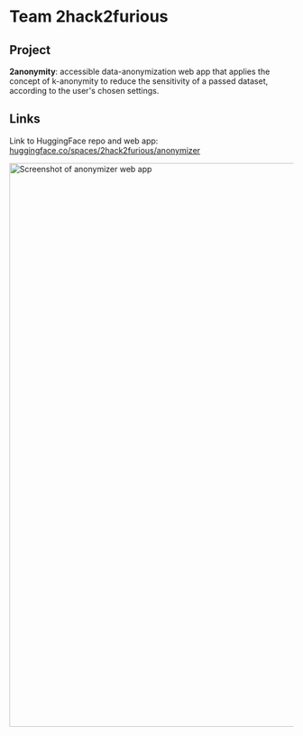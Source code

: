# Team 2hack2furious

## Project

**2anonymity**: accessible data-anonymization web app that applies the concept of k-anonymity to reduce the sensitivity of a passed dataset, according to the user's chosen settings.

## Links

Link to HuggingFace repo and web app: [huggingface.co/spaces/2hack2furious/anonymizer](https://huggingface.co/spaces/2hack2furious/anonymizer)

<img width="1000" alt="Screenshot of anonymizer web app" src="https://user-images.githubusercontent.com/70823125/223283940-75ea7759-4e47-4907-9320-68142a9cc03f.png">

